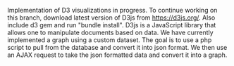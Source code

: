 Implementation of D3 visualizations in progress. To continue working on this branch, download latest version of D3js from https://d3js.org/. Also include d3 gem and run "bundle install". D3js is a JavaScript library that allows one to manipulate documents based on data. We have currently implemented a graph using a custom dataset. The goal is to use a php script to pull from the database and convert it into json format. We then use an AJAX request to take the json formatted data and convert it into a graph.
